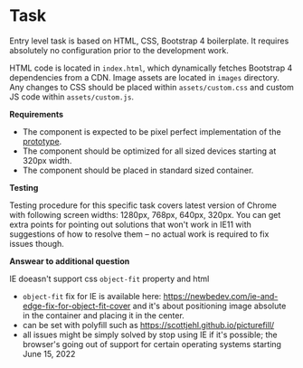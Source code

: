 # Task

Entry level task is based on HTML, CSS, Bootstrap 4 boilerplate. It requires absolutely no configuration prior to the development work.

HTML code is located in `index.html`, which dynamically fetches Bootstrap 4 dependencies from a CDN. Image assets are located in `images` directory. Any changes to CSS should be placed within `assets/custom.css` and custom JS code within `assets/custom.js`.

**Requirements**

* The component is expected to be pixel perfect implementation of the [prototype](https://xd.adobe.com/spec/9981f5d9-8668-4cc6-526f-53b0e436b63e-efb0/). 
* The component should be optimized for all sized devices starting at 320px width. 
* The component should be placed in standard sized container.

**Testing**

Testing procedure for this specific task covers latest version of Chrome with following screen widths: 1280px, 768px, 640px, 320px. You can get extra points for pointing out solutions that won't work in IE11 with suggestions of how to resolve them – no actual work is required to fix issues though.

**Answear to additional question**

IE doeasn't support css `object-fit` property and html <picture>

* `object-fit` fix for IE is available here: https://newbedev.com/ie-and-edge-fix-for-object-fit-cover and it's about positioning image absolute in the container and placing it in the center.
* <picture> can be set with polyfill such as https://scottjehl.github.io/picturefill/
* all issues might be simply solved by stop using IE if it's possible; the browser's going out of support for certain operating systems starting June 15, 2022